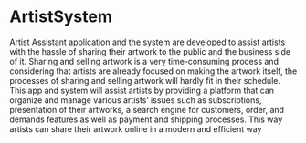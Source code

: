 # ArtistSystem

Artist Assistant application and the system are developed to assist artists with the 
hassle of sharing their artwork to the public and the business side of it. Sharing and selling 
artwork is a very time-consuming process and considering that artists are already focused on 
making the artwork itself, the processes of sharing and selling artwork will hardly fit in their 
schedule. This app and system will assist artists by providing a platform that can organize and 
manage various artists’ issues such as subscriptions, presentation of their artworks, a search 
engine for customers, order, and demands features as well as payment and shipping 
processes. This way artists can share their artwork online in a modern and efficient way


